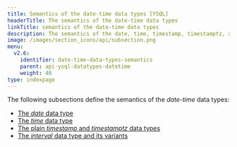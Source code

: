```yaml
---
title: Semantics of the date-time data types [YSQL]
headerTitle: The semantics of the date-time data types
linkTitle: semantics of the date-time data types
description: The semantics of the date, time, timestamp, timestamptz, and interval data types. [YSQL]
image: /images/section_icons/api/subsection.png
menu:
  v2.6:
    identifier: date-time-data-types-semantics
    parent: api-ysql-datatypes-datetime
    weight: 40
type: indexpage
---
```


The following subsections define the semantics of the _date-time_ data types:
- [The _date_ data type](./type-date/)
- [The _time_ data type](./type-time/)
- [The plain _timestamp_ and _timestamptz_ data types](./type-timestamp/)
- [The _interval_  data type and its variants](./type-interval/)
